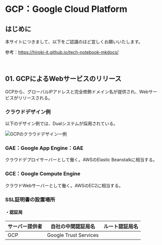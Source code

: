# GCP：Google Cloud Platform

## はじめに

本サイトにつきまして、以下をご認識のほど宜しくお願いいたします。

参考：https://hiroki-it.github.io/tech-notebook-mkdocs/

<br>

## 01. GCPによるWebサービスのリリース

GCPから、グローバルIPアドレスと完全修飾ドメイン名が提供され、Webサービスがリリースされる。

### クラウドデザイン例

以下のデザイン例では、Dualシステムが採用されている。

![GCPのクラウドデザイン一例](https://raw.githubusercontent.com/hiroki-it/tech-notebook/master/images/GCPのクラウドデザイン一例.png)

### GAE：Google App Engine：GAE

クラウドデプロイサーバーとして働く。AWSのElastic Beanstalkに相当する。



### GCE：Google Compute Engine

クラウドWebサーバーとして働く。AWSのEC2に相当する。



### SSL証明書の設置場所

#### ・認証局

| サーバー提供者 | 自社の中間認証局名    | ルート認証局名 |
| ------------ | --------------------- | -------------- |
| GCP          | Google Trust Services |                |
